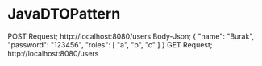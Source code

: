 # JavaDTOPattern

POST Request;
http://localhost:8080/users
Body-Json;
{
"name": "Burak",
"password": "123456",
"roles": [
"a",
"b",
"c"
]
}
GET Request;
http://localhost:8080/users
